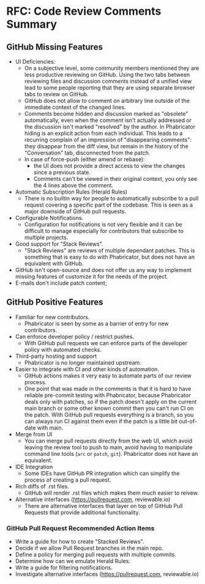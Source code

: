 # RFC: Code Review Comments Summary

## GitHub Missing Features

* UI Deficiencies: 
   * On a subjective level, some community members mentioned they are less
      productive reviewing on GitHub. Using the two tabs between reviewing files
      and discussion comments instead of a unified view lead to some people
      reporting that they are using separate browser tabs to review on GitHub.
   * GitHub does not allow to comment on arbitrary line outside of the
      immediate context of the changed lines.
   * Comments become hidden and discussion marked as "obsolete"
      automatically, even when the comment isn't actually addressed or
      the discussion isn't marked "resolved" by the author. In Phabricator
      hiding is an explicit action from each individual.
      This leads to a recurring complain of an impression of "disappearing
      comments": they disappear from the diff view, but remain in the
      history of the "Conversation" tab, disconnected from the patch.
   * In case of force-push (either amend or rebase):
     * the UI does not provide a direct access to view the changes since a
        previous state.
     * Comments can't be viewed in their original context, you only see the
        4 lines above the comment.
* Automatic Subscription Rules (Herald Rules)
  * There is no builtin way for people to automatically subscribe to a pull request covering
    a specific part of the codebase.  This is seen as a major downside of GitHub pull requests.
* Configurable Notifications.
  * Configuration for notifications is not very flexible and it can be difficult to manage especially
     for contributors that subscribe to multiple projects.
* Good support for "Stack Reviews".
  * "Stack Reviews" are reviews of multiple dependant patches.  This is something that is easy to do
     with Phabricator, but does not have an equivalent with GitHub.
* GitHub isn't open-source and does not offer us any way to implement missing features of customize it for the needs of the project.
* E-mails don't include patch content; 

## GitHub Positive Features

* Familiar for new contributors.
  * Phabricator is seen by some as a barrier of entry for new contributors.
* Can enforce developer policy / restrict pushes.
  * With GitHub pull requests we can enforce parts of the developer policy with automated checks.
* Third-party hosting and support
  * Phabricator is no longer maintained upstream.
* Easier to integrate with CI and other kinds of automation.
  * GitHub actions makes it very easy to automate parts of our review process.
  * One point that was made in the comments is that it is hard to have reliable pre-commit testing with Phabricator,
    because Phabricator deals only with patches, so if the patch doesn't apply on the current main branch or some
    other known commit then you can't run CI on the patch.  With GitHub pull requests everything is a branch, so
    you can always run CI against them even if the patch is a little bit out-of-date with main.
* Merge from UI
  * You can merge pull requests directly from the web UI, which avoid leaving the review tool
     to push to main, avoid having to manipulate command line tools (`arc` or `patch`, `git`).
     Phabricator does not have an equivalent.
* IDE Integration
  * Some IDEs have GitHub PR integration which can simplify the process of creating a pull request.
* Rich diffs of .rst files.
  * GitHub will render .rst files which makes them much easier to reivew.
* Alternative interfaces  (https://pullrequest.com, reviewable.io)
  * There are alternative interfaces that layer on top of GitHub Pull Requests that provide additional
    functionality.

### GitHub Pull Request Recommended Action Items

* Write a guide for how to create "Stacked Reviews".
* Decide if we allow Pull Request branches in the main repo.
* Define a policy for merging pull requests with multiple commits.
* Determine how can we emulate Herald Rules.
* Write a guide for filtering notifications.
* Investigate alternative interfaces (https://pullrequest.com, reviewable.io)
